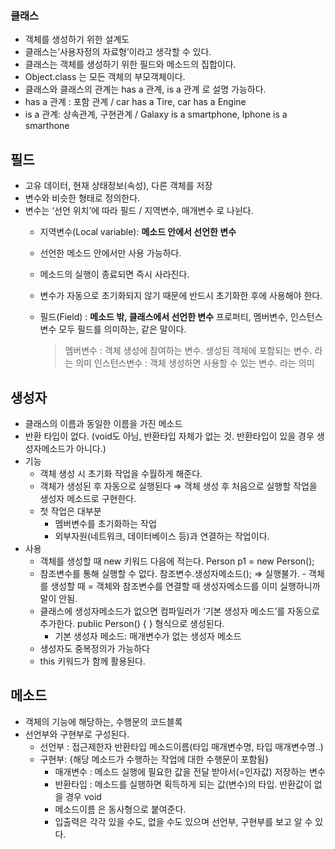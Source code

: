 ### 클래스
- 객체를 생성하기 위한 설계도
- 클래스는’사용자정의 자료형’이라고 생각할 수 있다.
- 클래스는 객체를 생성하기 위한 필드와 메소드의 집합이다.
- Object.class 는 모든 객체의 부모객체이다.
- 클래스와 클래스의 관계는 has a 관계, is a 관계 로 설명 가능하다.
- has a 관계 : 포함 관계 / car has a Tire, car has a Engine
- is a 관계: 상속관계, 구현관계 / Galaxy is a smartphone, Iphone is a smarthone


## 필드
- 고유 데이터, 현재 상태정보(속성), 다른 객체를 저장
- 변수와 비슷한 형태로 정의한다.
- 변수는 ‘선언 위치’에 따라 필드 / 지역변수, 매개변수 로 나뉜다.
  - 지역변수(Local variable): **메소드 안에서 선언한 변수**
  - 선언한 메소드 안에서만 사용 가능하다.
  - 메소드의 실행이 종료되면 즉시 사라진다.
  - 변수가 자동으로 초기화되지 않기 때문에 반드시 초기화한 후에 사용해야 한다.
  - 필드(Field) : **메소드 밖, 클래스에서 선언한 변수**
    프로퍼티, 멤버변수, 인스턴스변수 모두 필드를 의미하는, 같은 말이다.
    
    > 멤버변수 : 객체 생성에 참여하는 변수. 생성된 객체에 포함되는 변수. 라는 의미
    > 인스턴스변수 : 객체 생성하면 사용할 수 있는 변수. 라는 의미


## 생성자
- 클래스의 이름과 동일한 이름을 가진 메소드
- 반환 타입이 없다. (void도 아님, 반환타입 자체가 없는 것. 반환타입이 있을 경우 생성자메소드가 아니다.)
- 기능
    - 객체 생성 시 초기화 작업을 수월하게 해준다.
    - 객체가 생성된 후 자동으로 실행된다 ⇒ 객체 생성 후 처음으로 실행할 작업을 생성자 메소드로 구현한다.
    - 첫 작업은 대부분
      - 멤버변수를 초기화하는 작업
      - 외부자원(네트워크, 데이터베이스 등)과 연결하는 작업이다.
- 사용
    -  객체를 생성할 때 new 키워드 다음에 적는다. Person p1 = new Person();
    -  참조변수를 통해 실행할 수 없다. 참조변수.생성자메소드(); ⇒ 실행불가.
      - 객체를 생성할 때 = 객체와 참조변수를 연결할 때 생성자메소드를 이미 실행하니까 말이 안됨.
    - 클래스에 생성자메소드가 없으면 컴파일러가 ‘기본 생성자 메소드’를 자동으로 추가한다. public Person() { } 형식으로 생성된다.
      - 기본 생성자 메소드: 매개변수가 없는 생성자 메소드
    - 생성자도 중복정의가 가능하다
    - this 키워드가 함께 활용된다.

## 메소드
- 객체의 기능에 해당하는, 수행문의 코드블록
- 선언부와 구현부로 구성된다.
    - 선언부 : 접근제한자 반환타입 메소드이름(타입 매개변수명, 타입 매개변수명..)
    - 구현부: {해당 메소드가 수행하는 작업에 대한 수행문이 포함됨}
      - 매개변수 : 메소드 실행에 필요한 값을 전달 받아서(=인자값) 저장하는 변수
      - 반환타입 : 메소드를 실행하면 획득하게 되는 값(변수)의 타입. 반환값이 없을 경우 void
      - 메소드이름 은 동사형으로 붙여준다.
      - 입출력은 각각 있을 수도, 없을 수도 있으며 선언부, 구현부를 보고 알 수 있다.

